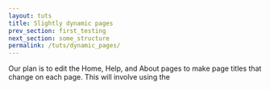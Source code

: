 ```yaml
---
layout: tuts
title: Slightly dynamic pages
prev_section: first_testing
next_section: some_structure
permalink: /tuts/dynamic_pages/
---
```


Our plan is to edit the Home, Help, and About pages to make page titles that change on each page. This will involve using the <title> tag in our page views.

The (mostly) static pages for the sample app:

<div class="mobile-side-scroller">
<table>
	<thead>
		<tr>
		<th>URL</th>
		<th>Base title</th>
		<th>Variable title</th>
		</tr>
	</thead>
	<tbody>
		<tr>
			<td>
				<p><code>/static_pages/home</code></p>
			</td>
			<td>
				<p>"Node On Train Tutorial Sample App"</p>
			</td>
			<td>
				<p>"Home"</p>
			</td>
		</tr>
		<tr>
			<td>
				<p><code>/static_pages/help</code></p>
			</td>
			<td>
				<p>"Node On Train Tutorial Sample App"</p>
			</td>
			<td>
				<p>"Help"</p>
			</td>
		</tr>
		<tr>
			<td>
				<p><code>/static_pages/about</code></p>
			</td>
			<td>
				<p>"Node On Train Tutorial Sample App"</p>
			</td>
			<td>
				<p>"About"</p>
			</td>
		</tr>
	</tbody>
</table>
</div>

### Testing titles

We’ll write simple tests for each of the titles

{% highlight javascript %}
describe('staticPagesControllerTest', function() {

	it('should get home', function() {
		var current_url = 'http://localhost:1337/#/static_pages/home';
		browser.get(current_url);
		expect(browser.getCurrentUrl()).toContain('#/static_pages/home');
		expect( element(by.css('body')).getText() ).not.toEqual('');
		expect(browser.getTitle()).toEqual('Home | Node On Train Tutorial Sample App');
	});
	it('should get help', function() {
		var current_url = 'http://localhost:1337/#/static_pages/help';
		browser.get(current_url);
		expect(browser.getCurrentUrl()).toContain('#/static_pages/help');
		expect( element(by.css('body')).getText() ).not.toEqual('');
		expect(browser.getTitle()).toEqual('Help | Node On Train Tutorial Sample App');
	});

	it('should get about', function() {
		var current_url = 'http://localhost:1337/#/static_pages/about';
		browser.get(current_url);
		expect(browser.getCurrentUrl()).toContain('#/static_pages/about');
		expect( element(by.css('body')).getText() ).not.toEqual('');
		expect(browser.getTitle()).toEqual('About | Node On Train Tutorial Sample App');
	});

});
{% endhighlight %}

With the tests, you should verify that the test suite is currently failing

{% highlight bash %}
~/sample_app $ protractor protractor.conf.js
3 specs, 3 failures
{% endhighlight %}

### Adding page titles

Using the head directive and state data to dynamically change title

`public/app.js`

{% highlight javascript %}
.state('static_pages_help', {
	url: '/static_pages/help',
	templateUrl: 'partials/static_pages/help.html',
	controller: 'StaticPagesHelpCtrl',
	data: {
		title: 'Help'
	}
})
.state('static_pages_home', {
	url: '/static_pages/home',
	templateUrl: 'partials/static_pages/home.html',
	controller: 'StaticPagesHomeCtrl',
	data: {
		title: 'Home'
	}
})
.state('static_pages_about', {
	url: '/static_pages/about',
	templateUrl: 'partials/static_pages/about.html',
	controller: 'StaticPagesAboutCtrl',
	data: {
		title: 'About'
	}
})
{% endhighlight %}


`public/directives/head.js`

{% highlight javascript %}
var headDirective = angular.module('headDirective', []);

headDirective.directive('head', ['$state', '$rootScope', function($state, $rootScope) {
	return {
		restrict: 'E',
		link: function(scope, elem, attrs) {
			elem.prepend('<link rel="shortcut icon" href="assets/images/favicon.ico">');

			$rootScope.base_title = 'Node On Train Tutorial Sample App';
			$rootScope.title = $rootScope.base_title;

			scope.current_state = $state;
			scope.$watch('current_state.current.name', function(newValue, oldValue) {
				if (newValue) {
					if ($state.current.data && $state.current.data.title) {
						$rootScope.title = $state.current.data.title + ' | ' + $rootScope.base_title;
					} else {
						if ($rootScope.provide_title)
							$rootScope.title = $rootScope.provide_title + ' | ' + $rootScope.base_title;
						else
							$rootScope.title = $rootScope.base_title;
					}
				}
			});
		}
	};
}]);
{% endhighlight %}

`public/index.html`

<figure class="highlight"><pre><code class="language-html" data-lang="html"><span class="nt">&lt;title&gt;</span>&#123;&#123; title &#125;&#125;<span class="nt">&lt;/title&gt;</span></code></pre></figure>

We can simply verify that the test suite is still passing

{% highlight bash %}
~/sample_app $ protractor protractor.conf.js
3 specs, 0 failures
{% endhighlight %}

### Setting the root route

Setting the root route to the Home page.

`public/app.js`

{% highlight javascript %}
sampleApp.config(['$stateProvider', '$urlRouterProvider', function($stateProvider, $urlRouterProvider) {
	$urlRouterProvider.otherwise('/static_pages/home');
	$stateProvider
	.state('static_pages_help', {
		url: '/static_pages/help',
		templateUrl: 'partials/static_pages/help.html',
		controller: 'StaticPagesHelpCtrl',
		data: {
			title: 'Help'
		}
	})
	.state('static_pages_home', {
		url: '/static_pages/home',
		templateUrl: 'partials/static_pages/home.html',
		controller: 'StaticPagesHomeCtrl',
		data: {
			title: 'Home'
		}
	})
	.state('static_pages_about', {
		url: '/static_pages/about',
		templateUrl: 'partials/static_pages/about.html',
		controller: 'StaticPagesAboutCtrl',
		data: {
			title: 'About'
		}
	})
}]);
{% endhighlight %}
